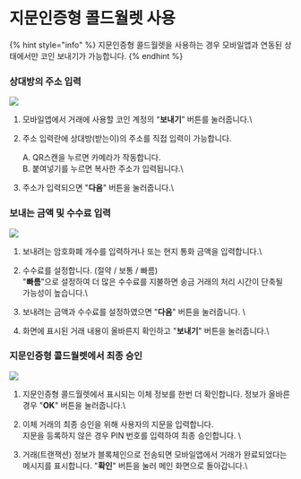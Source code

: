 # 지문인증형 콜드월렛 사용

{% hint style="info" %}
지문인증형 콜드월렛을 사용하는 경우 모바일앱과 연동된 상태에서만 코인 보내기가 가능합니다.&#x20;
{% endhint %}

### 상대방의 주소 입력

![](../../.gitbook/assets/mode\_biometric\_send\_01.png)

1. 모바일앱에서 거래에 사용할 코인 계정의 “**보내기**” 버튼를 눌러줍니다.\

2.  주소 입력란에 상대방(받는이)의 주소를 직접 입력이 가능합니다.

    A. QR스캔을 누르면 카메라가 작동합니다.\
    B. 붙여넣기를 누르면 복사한 주소가 입력됩니다.\

3. 주소가 입력되으면 "**다음**" 버튼을 눌러줍니다.\


### 보내는 금액 및 수수료 입력

![](../../.gitbook/assets/mode\_biometric\_send\_02.png)

1. 보내려는 암호화폐 개수를 입력하거나 또는 현지 통화 금액을 입력합니다.\

2. 수수료를 설정합니다. (절약 / 보통 / 빠름)\
   "**빠름**"으로 설정하여 더 많은 수수료를 지불하면 송금 거래의 처리 시간이 단축될 가능성이 높습니다.\

3. 보내려는 금액과 수수료를 설정하였으면 "**다음**" 버튼을 눌러줍니다. \

4. 화면에 표시된 거래 내용이 올바른지 확인하고 "**보내기**" 버튼을 눌러줍니다.\


### 지문인증형 콜드월렛에서 최종 승인

![](../../.gitbook/assets/mode\_biometric\_send\_03.png)

1. 지문인증형 콜드월렛에서 표시되는 이체 정보를 한번 더 확인합니다. 정보가 올바른 경우 "**OK**" 버튼을 눌러줍니다.\

2. 이체 거래의 최종 승인을 위해 사용자의 지문을 입력합니다.\
   지문을 등록하지 않은 경우 PIN 번호를 입력하여 최종 승인합니다.   \

3. 거래(트랜잭션) 정보가 블록체인으로 전송되면 모바일앱에서 거래가 완료되었다는 메시지를 표시합니다. "**확인**" 버튼을 눌러 메인 화면으로 돌아갑니다.\
